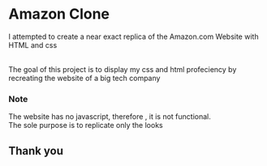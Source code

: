 <h1>Amazon Clone</h1>
I attempted to create a near exact replica of the Amazon.com Website with HTML and css <br> <br>

The goal of this project is to display my css and html profeciency by recreating the website of a big tech company <br>
<h3>Note</h3>
The website has no javascript, therefore , it is not functional. <br>
The sole purpose is to replicate only the looks

<h2>Thank you</h2>
